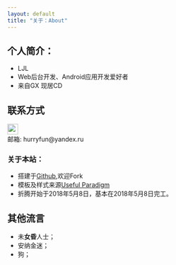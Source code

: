 ```yaml
---
layout: default
title: "关于：About"
---
```


## 个人简介：

* LJL
* Web后台开发、Android应用开发爱好者
* 来自GX 现居CD

## 联系方式

<p class="contact">
 <a href="https://github.com/hurryfun" title="Github联系我"><img src="http://www.github.com/favicon.ico" width="24" height="24" style="display:inline-block;vertical-align:middle"></a><br/>
邮箱: hurryfun@yandex.ru 
</p>

### 关于本站：

* 搭建于[Github](https://github.com/LippiOuYang/LippiOuYang.github.io),欢迎Fork
* 模板及样式来源[Useful Paradigm](http://usefulparadigm.com/)
* 折腾开始于2018年5月8日，基本在2018年5月8日完工。

## 其他流言
* 未**女昏**人士；
* 安纳金迷；
* 狗；
